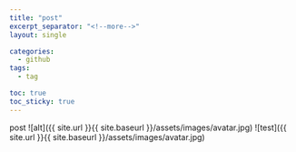 ```yaml
---
title: "post"
excerpt_separator: "<!--more-->"
layout: single

categories:
  - github
tags:
  - tag

toc: true
toc_sticky: true
---
```


post
![alt]({{ site.url }}{{ site.baseurl }}/assets/images/avatar.jpg)
![test]({{ site.url }}{{ site.baseurl }}/assets/images/avatar.jpg)
